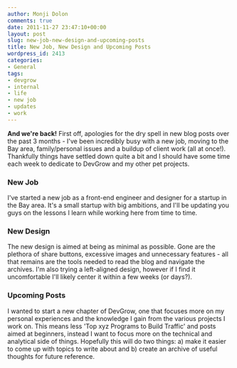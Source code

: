 ```yaml
---
author: Monji Dolon
comments: true
date: 2011-11-27 23:47:10+00:00
layout: post
slug: new-job-new-design-and-upcoming-posts
title: New Job, New Design and Upcoming Posts
wordpress_id: 2413
categories:
- General
tags:
- devgrow
- internal
- life
- new job
- updates
- work
---
```


**And we're back!**  First off, apologies for the dry spell in new blog posts over the past 3 months - I've been incredibly busy with a new job, moving to the Bay area, family/personal issues and a buildup of client work (all at once!).  Thankfully things have settled down quite a bit and I should have some time each week to dedicate to DevGrow and my other pet projects.



### New Job



I've started a new job as a front-end engineer and designer for a startup in the Bay area.  It's a small startup with big ambitions, and I'll be updating you guys on the lessons I learn while working here from time to time.



### New Design



The new design is aimed at being as minimal as possible.  Gone are the plethora of share buttons, excessive images and unnecessary features - all that remains are the tools needed to read the blog and navigate the archives.  I'm also trying a left-aligned design, however if I find it uncomfortable I'll likely center it within a few weeks (or days?).



### Upcoming Posts



I wanted to start a new chapter of DevGrow, one that focuses more on my personal experiences and the knowledge I gain from the various projects I work on.  This means less 'Top xyz Programs to Build Traffic' and posts aimed at beginners, instead I want to focus more on the technical and analytical side of things.  Hopefully this will do two things: a) make it easier to come up with topics to write about and b) create an archive of useful thoughts for future reference.
